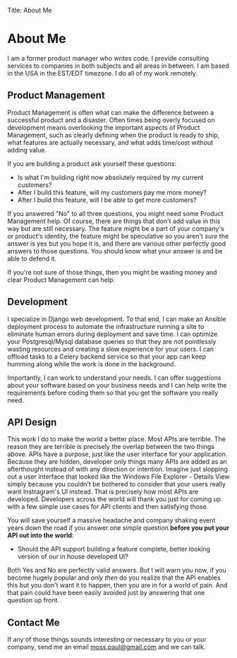 Title: About Me

# About Me

I am a former product manager who writes code.  I provide consulting services
to companies in both subjects and all areas in between.  I am based in the USA
in the EST/EDT timezone.  I do all of my work remotely.

## Product Management

Product Management is often what can make the difference between a successful
product and a disaster.  Often times being overly focused on development means
overlooking the important aspects of Product Management, such as clearly
defining when the product is ready to ship, what features are actually
necessary, and what adds time/cost without adding value.  

If you are building a product ask yourself these questions:

* Is what I'm building right now absolutely required by my current customers?
* After I build this feature, will my customers pay me more money?
* After I build this feature, will I be able to get more customers?

If you answered "No" to all three questions, you might need some Product
Management help.  Of course, there are things that don't add value in this way
but are still necessary.  The feature might be a part of your company's or
product's identity, the feature might be speculative so you aren't *sure* the
answer is yes but you hope it is, and there are various other perfectly good
answers to those questions.  You should know what your answer is and be able to
defend it.

If you're not sure of those things, then you might be wasting money and clear
Product Management can help.

## Development

I specialize in Django web development.  To that end, I can make an Ansible
deployment process to automate the infrastructure running a site to eliminate
human errors during deployment and save time.  I can optimize your
Postgresql/Mysql database queries so that they are not pointlessly wasting
resources and creating a slow experience for your users.  I can offload tasks
to a Celery backend service so that your app can keep humming along while the
work is done in the background.

Importantly, I can work to understand your needs.  I can offer suggestions
about your software based on your business needs and I can help write the
requirements before coding them so that you get the software you really need.

## API Design

This work I do to make the world a better place.  Most APIs are terrible.  The
reason they are terrible is precisely the overlap between the two things above.
APIs have a purpose, just like the user interface for your application.
Because they are hidden, developer only things many APIs are added as an
afterthought instead of with any direction or intention.  Imagine just slopping
out a user interface that looked like the Windows File Explorer - Details View
simply because you couldn't be bothered to consider that your users really want
Instragram's UI instead.  That is precisely how most APIs are developed.
Developers across the world will thank you just for coming up with a few simple
use cases for API clients and then satisfying those.  

You will save yourself a massive headache and company shaking event years down
the road if you answer one simple question **before you put your API out into
the world**:

* Should the API support building a feature complete, better looking version of
  our in house developed UI?

Both Yes and No are perfectly valid answers.  But I will warn you now, if you
become hugely popular and *only then* do you realize that the API enables this
but you don't want it to happen, then you are in for a world of pain.  And that
pain could have been easily avoided just by answering that one question up
front.

## Contact Me

If any of those things sounds interesting or necessary to you or your company,
send me an email <moss.paul@gmail.com> and we can talk.
